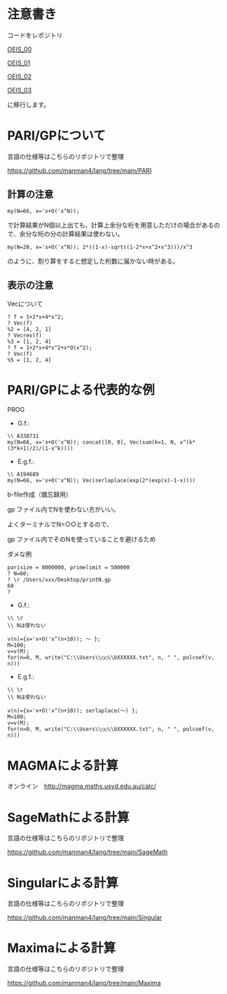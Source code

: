 # 注意書き

コードをレポジトリ

[OEIS_00](https://github.com/manman4/OEIS_00) 

[OEIS_01](https://github.com/manman4/OEIS_01) 

[OEIS_02](https://github.com/manman4/OEIS_02)

[OEIS_03](https://github.com/manman4/OEIS_03)

に移行します。

# PARI/GPについて

言語の仕様等はこちらのリポジトリで整理

https://github.com/manman4/lang/tree/main/PARI

## 計算の注意

```PARI:G.f.:
my(N=66, x='x+O('x^N)); 
```

で計算結果がN個以上出ても、計算上余分な桁を用意しただけの場合があるので、余分な桁の分の計算結果は使わない。

```PARI:G.f.:
my(N=20, x='x+O('x^N)); 2*((1-x)-sqrt((1-2*x+x^2+x^3)))/x^3
```

のように、割り算をすると想定した桁数に届かない時がある。

## 表示の注意

Vecについて

```PARI:Vec:
? f = 1+2*x+4*x^2; 
? Vec(f)
%2 = [4, 2, 1]
? Vecrev(f)
%3 = [1, 2, 4]
? f = 1+2*x+4*x^2+x*O(x^2);
? Vec(f)
%5 = [1, 2, 4]
```


# PARI/GPによる代表的な例

PROG

- G.f.:

```PARI:G.f.:
\\ A338731
my(N=66, x='x+O('x^N)); concat([0, 0], Vec(sum(k=1, N, x^(k*(3*k+1)/2)/(1-x^k))))
```

- E.g.f.:

```PARI:E.g.f.:
\\ A194689
my(N=66, x='x+O('x^N)); Vec(serlaplace(exp(2*(exp(x)-1-x))))
```


b-file作成（備忘録用）

gp ファイル内でNを使わない方がいい。

よくターミナルでN=○○とするので、

gp ファイル内でそのNを使っていることを避けるため

ダメな例

```PARI:ターミナル
parisize = 8000000, primelimit = 500000
? N=60;
? \r /Users/xxx/Desktop/printN.gp 
60
? 
```

- G.f.:

```PARI:G.f.:
\\ \r
\\ Nは使わない 

v(n)={x='x+O('x^(n+10)); ～ };
M=100;
v=v(M);
for(n=0, M, write("C:\\Users\\○○\\bXXXXXX.txt", n, " ", polcoef(v, n)))
```

- E.g.f.:

```PARI:E.g.f.:
\\ \r
\\ Nは使わない 

v(n)={x='x+O('x^(n+10)); serlaplace(～) };
M=100;
v=v(M);
for(n=0, M, write("C:\\Users\\○○\\bXXXXXX.txt", n, " ", polcoef(v, n)))
```

# MAGMAによる計算

オンライン　http://magma.maths.usyd.edu.au/calc/

# SageMathによる計算

言語の仕様等はこちらのリポジトリで整理

https://github.com/manman4/lang/tree/main/SageMath

# Singularによる計算

言語の仕様等はこちらのリポジトリで整理

https://github.com/manman4/lang/tree/main/Singular

# Maximaによる計算

言語の仕様等はこちらのリポジトリで整理

https://github.com/manman4/lang/tree/main/Maxima
